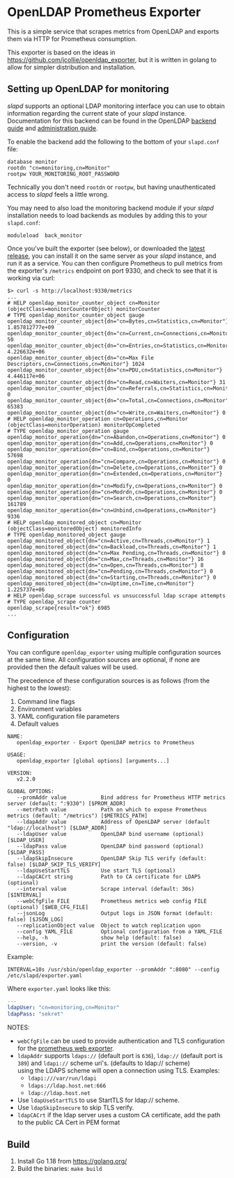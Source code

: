 # OpenLDAP Prometheus Exporter

This is a simple service that scrapes metrics from OpenLDAP and exports them via HTTP for Prometheus consumption.

This exporter is based on the ideas in https://github.com/jcollie/openldap_exporter, but it is written in golang to allow for simpler distribution and installation.

## Setting up OpenLDAP for monitoring

_slapd_ supports an optional LDAP monitoring interface you can use to obtain information regarding the current state of your _slapd_ instance. Documentation for this backend can be found in the OpenLDAP [backend guide](http://www.openldap.org/doc/admin24/backends.html#Monitor) and [administration guide](http://www.openldap.org/doc/admin24/monitoringslapd.html).

To enable the backend add the following to the bottom of your `slapd.conf` file:

```
database monitor
rootdn "cn=monitoring,cn=Monitor"
rootpw YOUR_MONITORING_ROOT_PASSWORD
```

Technically you don't need `rootdn` or `rootpw`, but having unauthenticated access to _slapd_ feels a little wrong.

You may need to also load the monitoring backend module if your _slapd_ installation needs to load backends as modules by adding this to your `slapd.conf`:

```
moduleload  back_monitor
```

Once you've built the exporter (see below), or downloaded the [latest release](https://github.com/tomcz/openldap_exporter/releases), you can install it on the same server as your _slapd_ instance, and run it as a service. You can then configure Prometheus to pull metrics from the exporter's `/metrics` endpoint on port 9330, and check to see that it is working via curl:

```
$> curl -s http://localhost:9330/metrics
...
# HELP openldap_monitor_counter_object cn=Monitor (objectClass=monitorCounterObject) monitorCounter
# TYPE openldap_monitor_counter_object gauge
openldap_monitor_counter_object{dn="cn=Bytes,cn=Statistics,cn=Monitor"} 1.857812777e+09
openldap_monitor_counter_object{dn="cn=Current,cn=Connections,cn=Monitor"} 50
openldap_monitor_counter_object{dn="cn=Entries,cn=Statistics,cn=Monitor"} 4.226632e+06
openldap_monitor_counter_object{dn="cn=Max File Descriptors,cn=Connections,cn=Monitor"} 1024
openldap_monitor_counter_object{dn="cn=PDU,cn=Statistics,cn=Monitor"} 4.446117e+06
openldap_monitor_counter_object{dn="cn=Read,cn=Waiters,cn=Monitor"} 31
openldap_monitor_counter_object{dn="cn=Referrals,cn=Statistics,cn=Monitor"} 0
openldap_monitor_counter_object{dn="cn=Total,cn=Connections,cn=Monitor"} 65383
openldap_monitor_counter_object{dn="cn=Write,cn=Waiters,cn=Monitor"} 0
# HELP openldap_monitor_operation cn=Operations,cn=Monitor (objectClass=monitorOperation) monitorOpCompleted
# TYPE openldap_monitor_operation gauge
openldap_monitor_operation{dn="cn=Abandon,cn=Operations,cn=Monitor"} 0
openldap_monitor_operation{dn="cn=Add,cn=Operations,cn=Monitor"} 0
openldap_monitor_operation{dn="cn=Bind,cn=Operations,cn=Monitor"} 57698
openldap_monitor_operation{dn="cn=Compare,cn=Operations,cn=Monitor"} 0
openldap_monitor_operation{dn="cn=Delete,cn=Operations,cn=Monitor"} 0
openldap_monitor_operation{dn="cn=Extended,cn=Operations,cn=Monitor"} 0
openldap_monitor_operation{dn="cn=Modify,cn=Operations,cn=Monitor"} 0
openldap_monitor_operation{dn="cn=Modrdn,cn=Operations,cn=Monitor"} 0
openldap_monitor_operation{dn="cn=Search,cn=Operations,cn=Monitor"} 161789
openldap_monitor_operation{dn="cn=Unbind,cn=Operations,cn=Monitor"} 9336
# HELP openldap_monitored_object cn=Monitor (objectClass=monitoredObject) monitoredInfo
# TYPE openldap_monitored_object gauge
openldap_monitored_object{dn="cn=Active,cn=Threads,cn=Monitor"} 1
openldap_monitored_object{dn="cn=Backload,cn=Threads,cn=Monitor"} 1
openldap_monitored_object{dn="cn=Max Pending,cn=Threads,cn=Monitor"} 0
openldap_monitored_object{dn="cn=Max,cn=Threads,cn=Monitor"} 16
openldap_monitored_object{dn="cn=Open,cn=Threads,cn=Monitor"} 8
openldap_monitored_object{dn="cn=Pending,cn=Threads,cn=Monitor"} 0
openldap_monitored_object{dn="cn=Starting,cn=Threads,cn=Monitor"} 0
openldap_monitored_object{dn="cn=Uptime,cn=Time,cn=Monitor"} 1.225737e+06
# HELP openldap_scrape successful vs unsuccessful ldap scrape attempts
# TYPE openldap_scrape counter
openldap_scrape{result="ok"} 6985
...
```

## Configuration

You can configure `openldap_exporter` using multiple configuration sources at the same time. All configuration sources are optional, if none are provided then the default values will be used.

The precedence of these configuration sources is as follows (from the highest to the lowest):

1. Command line flags
2. Environment variables
3. YAML configuration file parameters
4. Default values

```
NAME:
   openldap_exporter - Export OpenLDAP metrics to Prometheus

USAGE:
   openldap_exporter [global options] [arguments...]

VERSION:
   v2.2.0

GLOBAL OPTIONS:
   --promAddr value           Bind address for Prometheus HTTP metrics server (default: ":9330") [$PROM_ADDR]
   --metrPath value           Path on which to expose Prometheus metrics (default: "/metrics") [$METRICS_PATH]
   --ldapAddr value           Address of OpenLDAP server (default "ldap://localhost") [$LDAP_ADDR]
   --ldapUser value           OpenLDAP bind username (optional) [$LDAP_USER]
   --ldapPass value           OpenLDAP bind password (optional) [$LDAP_PASS]
   --ldapSkipInsecure         OpenLDAP Skip TLS verify (default: false) [$LDAP_SKIP_TLS_VERIFY]
   --ldapUseStartTLS          Use start TLS (optional)
   --ldapCACrt string         Path to CA certificate for LDAPS (optional)
   --interval value           Scrape interval (default: 30s) [$INTERVAL]
   --webCfgFile FILE          Prometheus metrics web config FILE (optional) [$WEB_CFG_FILE]
   --jsonLog                  Output logs in JSON format (default: false) [$JSON_LOG]
   --replicationObject value  Object to watch replication upon
   --config YAML_FILE         Optional configuration from a YAML_FILE
   --help, -h                 show help (default: false)
   --version, -v              print the version (default: false)
```

Example:

```
INTERVAL=10s /usr/sbin/openldap_exporter --promAddr ":8080" --config /etc/slapd/exporter.yaml
```

Where `exporter.yaml` looks like this:

```yaml
---
ldapUser: "cn=monitoring,cn=Monitor"
ldapPass: "sekret"
```

NOTES:

* `webCfgFile` can be used to provide authentication and TLS configuration for the [prometheus web exporter](https://github.com/prometheus/exporter-toolkit/tree/master/web).
* `ldapAddr` supports `ldaps://` (default port is `636`), `ldap://` (default port is `389`) and `ldapi://` scheme uri's. (defaults to ldap:// scheme)  
using the LDAPS scheme will open a connection using TLS. Examples:
   - `ldapi:///var/run/ldapi`
   - `ldaps://ldap.host.net:666`
   - `ldap://ldap.host.net`
* Use `ldapUseStartTLS` to use StartTLS for ldap:// scheme.
* Use `ldapSkipInsecure` to skip TLS verify.
* `ldapCACrt` if the ldap server uses a custom CA certificate, add the path to the public CA Cert in PEM format  

## Build

1. Install Go 1.18 from https://golang.org/
2. Build the binaries: `make build`
